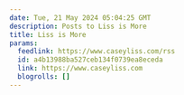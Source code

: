 ```yaml
---
date: Tue, 21 May 2024 05:04:25 GMT
description: Posts to Liss is More
title: Liss is More
params:
  feedlink: https://www.caseyliss.com/rss
  id: a4b13988ba527ceb134f0739ea8eceda
  link: https://www.caseyliss.com
  blogrolls: []
---
```

